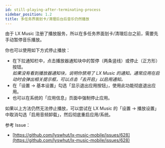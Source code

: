 ```yaml
---
id: still-playing-after-terminating-process
sidebar_position: 1.2
title: 多任务界面划卡/清理后台后音乐仍然播放
---
```


由于 LX Music 注册了播放服务，所以在多任务界面划卡/清理后台之前，需要先手动暂停音乐播放。

你也可以使用如下方式停止播放：

- 在下拉通知栏中，点击播放器通知块中的暂停（两条竖线）或停止（正方形）按钮。  
  *如果没有看到播放器通知块，说明你禁用了 LX Music 的通知。通常应用在启动时会弹出相关提示框，可以点击「去开启」以启用通知。*
- 在「设置 → 基本设置」勾选「显示退出应用按钮」，使用此功能彻底退出应用。
- 也可以在系统的「应用信息」页面中强制停止应用。

如果以上方法仍然无法停止播放，可以尝试在 LX Music 的「设置 → 播放设置」中取消勾选「启用音频卸载」，然后彻底重启应用/系统。


参考 Issue：

- [https://github.com/lyswhut/lx-music-mobile/issues/628](https://github.com/lyswhut/lx-music-mobile/issues/628)  